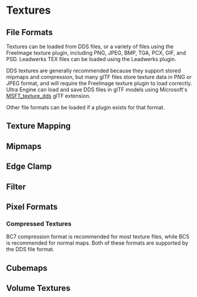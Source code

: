 # Textures

## File Formats

Textures can be loaded from DDS files, or a variety of files using the FreeImage texture plugin, including PNG, JPEG, BMP, TGA, PCX, GIF, and PSD. Leadwerks TEX files can be loaded using the Leadwerks plugin.

DDS textures are generally recommended because they support stored mipmaps and compression, but many glTF files store texture data in PNG or JPEG format, and will require the FreeImage texture plugin to load correctly. Ultra Engine can load and save DDS files in glTF models using Microsoft's [MSFT_texture_dds](https://github.com/KhronosGroup/glTF/tree/main/extensions/2.0/Vendor/MSFT_texture_dds) glTF extension.

Other file formats can be loaded if a plugin exists for that format.

## Texture Mapping



## Mipmaps

## Edge Clamp

## Filter



## Pixel Formats


### Compressed Textures

BC7 compression format is recommended for most texture files, while BC5 is recommended for normal maps. Both of these formats are supported by the DDS file format.

## Cubemaps


## Volume Textures

